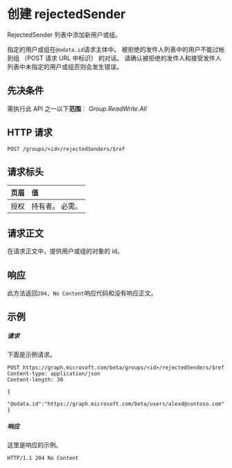 # <a name="create-rejectedsender"></a>创建 rejectedSender

RejectedSender 列表中添加新用户或组。

指定的用户或组在`@odata.id`请求主体中。 被拒绝的发件人列表中的用户不能过帐到组 （POST 请求 URL 中标识） 的对话。 请确认被拒绝的发件人和接受发件人列表中未指定的用户或组否则会发生错误。
## <a name="prerequisites"></a>先决条件
需执行此 API 之一以下**范围**︰ *Group.ReadWrite.All*
## <a name="http-request"></a>HTTP 请求
<!-- { "blockType": "ignored" } -->
```http
POST /groups/<id>/rejectedSenders/$ref
```
## <a name="request-headers"></a>请求标头
| 页眉       | 值 |
|:---------------|:--------|
| 授权  | 持有者<token>。 必需。  |

## <a name="request-body"></a>请求正文
在请求正文中，提供用户或组的对象的 id。


## <a name="response"></a>响应
此方法返回`204, No Content`响应代码和没有响应正文。

## <a name="example"></a>示例
##### <a name="request"></a>请求
下面是示例请求。
<!-- {
  "blockType": "request",
  "name": "create_directoryobject_from_group"
}-->
```http
POST https://graph.microsoft.com/beta/groups/<id>/rejectedSenders/$ref
Content-type: application/json
Content-length: 30

{
  "@odata.id":"https://graph.microsoft.com/beta/users/alexd@contoso.com"
}
```
##### <a name="response"></a>响应
这里是响应的示例。
<!-- {
  "blockType": "response",
  "truncated": true
} -->
```http
HTTP/1.1 204 No Content
```

<!-- uuid: 8fcb5dbc-d5aa-4681-8e31-b001d5168d79
2015-10-25 14:57:30 UTC -->
<!-- {
  "type": "#page.annotation",
  "description": "Create rejectedSender",
  "keywords": "",
  "section": "documentation",
  "tocPath": ""
}-->

